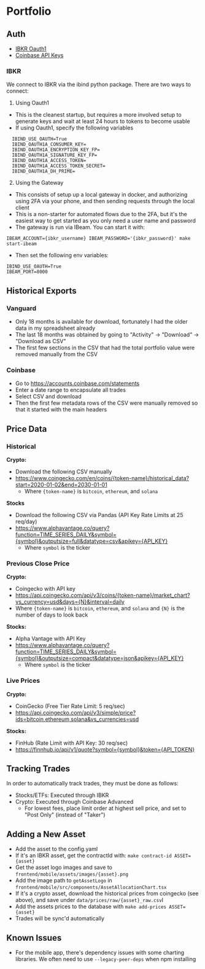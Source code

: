 # Portfolio

## Auth

- [IBKR Oauth1](https://github.com/Voyz/ibind/wiki/OAuth-1.0a)
- [Coinbase API Keys](https://www.coinbase.com/settings/api)

### IBKR

We connect to IBKR via the ibind python package. There are two ways to connect:

1. Using Oauth1

- This is the cleanest startup, but requires a more involved setup to generate keys and wait at least 24 hours to tokens to become usable
- If using Oauth1, specify the following variables

```
  IBIND_USE_OAUTH=True
  IBIND_OAUTH1A_CONSUMER_KEY=
  IBIND_OAUTH1A_ENCRYPTION_KEY_FP=
  IBIND_OAUTH1A_SIGNATURE_KEY_FP=
  IBIND_OAUTH1A_ACCESS_TOKEN=
  IBIND_OAUTH1A_ACCESS_TOKEN_SECRET=
  IBIND_OAUTH1A_DH_PRIME=
```

2. Using the Gateway

- This consists of setup up a local gateway in docker, and authorizing using 2FA via your phone, and then sending requests through the local client
- This is a non-starter for automated flows due to the 2FA, but it's the easiest way to get started as you only need a user name and password
- The gateway is run via IBeam. You can start it with:

```
IBEAM_ACCOUNT={ibkr_username} IBEAM_PASSWORD='{ibkr_password}' make start-ibeam
```

- Then set the following env variables:

```
IBIND_USE_OAUTH=True
IBEAM_PORT=8000
```

## Historical Exports

### Vanguard

- Only 18 months is available for download, fortunately I had the older data in my spreadsheet already
- The last 18 months was obtained by going to "Activity" -> "Download" -> "Download as CSV"
- The first few sections in the CSV that had the total portfolio value were removed manually from the CSV

### Coinbase

- Go to https://accounts.coinbase.com/statements
- Enter a date range to encapsulate all trades
- Select CSV and download
- Then the first few metadata rows of the CSV were manually removed so that it started with the main headers

## Price Data

### Historical

**Crypto:**

- Download the following CSV manually
- https://www.coingecko.com/en/coins/{token-name}/historical_data?start=2020-01-02&end=2030-01-01
  - Where `{token-name}` is `bitcoin`, `ethereum`, and `solana`

**Stocks**

- Download the following CSV via Pandas (API Key Rate Limits at 25 req/day)
- https://www.alphavantage.co/query?function=TIME_SERIES_DAILY&symbol={symbol}&outputsize=full&datatype=csv&apikey={API_KEY}
  - Where `symbol` is the ticker

### Previous Close Price

**Crypto:**

- Coingecko with API key
- https://api.coingecko.com/api/v3/coins/{token-name}/market_chart?vs_currency=usd&days={N}&interval=daily
- Where `{token-name}` is `bitcoin`, `ethereum`, and `solana` and `{N}` is the number of days to look back

**Stocks:**

- Alpha Vantage with API Key
- https://www.alphavantage.co/query?function=TIME_SERIES_DAILY&symbol={symbol}&outputsize=compact&datatype=json&apikey={API_KEY}
  - Where `symbol` is the ticker

### Live Prices

**Crypto:**

- CoinGecko (Free Tier Rate Limit: 5 req/sec)
- https://api.coingecko.com/api/v3/simple/price?ids=bitcoin,ethereum,solana&vs_currencies=usd

**Stocks:**

- FinHub (Rate Limit with API Key: 30 req/sec)
- https://finnhub.io/api/v1/quote?symbol={symbol}&token={API_TOKEN}

## Tracking Trades

In order to automatically track trades, they must be done as follows:

- Stocks/ETFs: Executed through IBKR
- Crypto: Executed through Coinbase Advanced
  - For lowest fees, place limit order at highest sell price, and set to "Post Only" (instead of "Taker")

## Adding a New Asset

- Add the asset to the config.yaml
- If it's an IBKR asset, get the contractId with: `make contract-id ASSET={asset}`
- Get the asset logo images and save to `frontend/mobile/assets/images/{asset}.png`
- Add the image path to `getAssetLogo` in `frontend/mobile/src/components/AssetAllocationChart.tsx`
- If it's a crypto asset, download the historical prices from coingecko (see above), and save under `data/prices/raw/{asset}_raw.csv`I
- Add the assets prices to the database with `make add-prices ASSET={asset}`
- Trades will be sync'd automatically

## Known Issues

- For the mobile app, there's dependency issues with some charting libraries. We often need to use `--legacy-peer-deps` when npm installing
